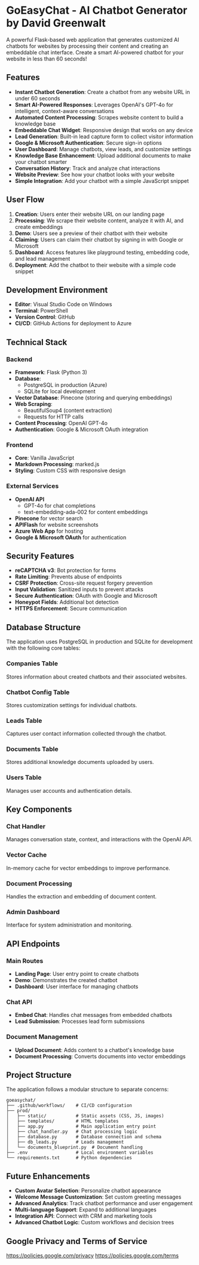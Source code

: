 # GoEasyChat - AI Chatbot Generator by David Greenwalt

A powerful Flask-based web application that generates customized AI chatbots for websites by processing their content and creating an embeddable chat interface. Create a smart AI-powered chatbot for your website in less than 60 seconds!

## Features

- **Instant Chatbot Generation**: Create a chatbot from any website URL in under 60 seconds
- **Smart AI-Powered Responses**: Leverages OpenAI's GPT-4o for intelligent, context-aware conversations
- **Automated Content Processing**: Scrapes website content to build a knowledge base
- **Embeddable Chat Widget**: Responsive design that works on any device
- **Lead Generation**: Built-in lead capture form to collect visitor information
- **Google & Microsoft Authentication**: Secure sign-in options
- **User Dashboard**: Manage chatbots, view leads, and customize settings
- **Knowledge Base Enhancement**: Upload additional documents to make your chatbot smarter
- **Conversation History**: Track and analyze chat interactions
- **Website Preview**: See how your chatbot looks with your website
- **Simple Integration**: Add your chatbot with a simple JavaScript snippet

## User Flow

1. **Creation**: Users enter their website URL on our landing page
2. **Processing**: We scrape their website content, analyze it with AI, and create embeddings
3. **Demo**: Users see a preview of their chatbot with their website
4. **Claiming**: Users can claim their chatbot by signing in with Google or Microsoft
5. **Dashboard**: Access features like playground testing, embedding code, and lead management
6. **Deployment**: Add the chatbot to their website with a simple code snippet

## Development Environment

- **Editor**: Visual Studio Code on Windows
- **Terminal**: PowerShell
- **Version Control**: GitHub
- **CI/CD**: GitHub Actions for deployment to Azure

## Technical Stack

### Backend
- **Framework**: Flask (Python 3)
- **Database**: 
  - PostgreSQL in production (Azure)
  - SQLite for local development
- **Vector Database**: Pinecone (storing and querying embeddings)
- **Web Scraping**: 
  - BeautifulSoup4 (content extraction)
  - Requests for HTTP calls
- **Content Processing**: OpenAI GPT-4o
- **Authentication**: Google & Microsoft OAuth integration

### Frontend
- **Core**: Vanilla JavaScript
- **Markdown Processing**: marked.js
- **Styling**: Custom CSS with responsive design

### External Services
- **OpenAI API**
  - GPT-4o for chat completions
  - text-embedding-ada-002 for content embeddings
- **Pinecone** for vector search
- **APIFlash** for website screenshots
- **Azure Web App** for hosting
- **Google & Microsoft OAuth** for authentication

## Security Features

- **reCAPTCHA v3**: Bot protection for forms
- **Rate Limiting**: Prevents abuse of endpoints
- **CSRF Protection**: Cross-site request forgery prevention
- **Input Validation**: Sanitized inputs to prevent attacks
- **Secure Authentication**: OAuth with Google and Microsoft
- **Honeypot Fields**: Additional bot detection
- **HTTPS Enforcement**: Secure communication

## Database Structure

The application uses PostgreSQL in production and SQLite for development with the following core tables:

### Companies Table
Stores information about created chatbots and their associated websites.

### Chatbot Config Table
Stores customization settings for individual chatbots.

### Leads Table
Captures user contact information collected through the chatbot.

### Documents Table
Stores additional knowledge documents uploaded by users.

### Users Table
Manages user accounts and authentication details.

## Key Components

### Chat Handler
Manages conversation state, context, and interactions with the OpenAI API.

### Vector Cache
In-memory cache for vector embeddings to improve performance.

### Document Processing
Handles the extraction and embedding of document content.

### Admin Dashboard
Interface for system administration and monitoring.

## API Endpoints

### Main Routes
- **Landing Page**: User entry point to create chatbots
- **Demo**: Demonstrates the created chatbot
- **Dashboard**: User interface for managing chatbots

### Chat API
- **Embed Chat**: Handles chat messages from embedded chatbots
- **Lead Submission**: Processes lead form submissions

### Document Management
- **Upload Document**: Adds content to a chatbot's knowledge base
- **Document Processing**: Converts documents into vector embeddings

## Project Structure

The application follows a modular structure to separate concerns:

```
goeasychat/
├── .github/workflows/    # CI/CD configuration
├── prod/
│   ├── static/           # Static assets (CSS, JS, images)
│   ├── templates/        # HTML templates
│   ├── app.py            # Main application entry point
│   ├── chat_handler.py   # Chat processing logic
│   ├── database.py       # Database connection and schema
│   ├── db_leads.py       # Leads management
│   └── documents_blueprint.py  # Document handling
├── .env                  # Local environment variables
└── requirements.txt      # Python dependencies
```

## Future Enhancements

- **Custom Avatar Selection**: Personalize chatbot appearance
- **Welcome Message Customization**: Set custom greeting messages
- **Advanced Analytics**: Track chatbot performance and user engagement
- **Multi-language Support**: Expand to additional languages
- **Integration API**: Connect with CRM and marketing tools
- **Advanced Chatbot Logic**: Custom workflows and decision trees

## Google Privacy and Terms of Service
https://policies.google.com/privacy
https://policies.google.com/terms
